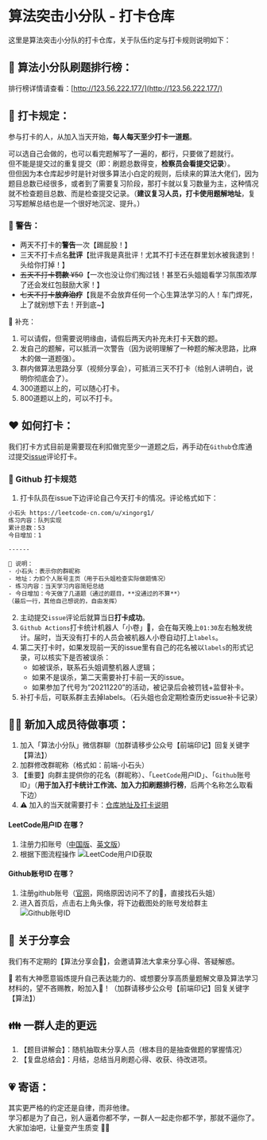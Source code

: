 # 算法突击小分队 - 打卡仓库

这里是算法突击小分队的打卡仓库，关于队伍约定与打卡规则说明如下：

## 🐲 算法小分队刷题排行榜：
排行榜详情请查看：[http://123.56.222.177/](http://123.56.222.177/)

## 🚩 打卡规定：
参与打卡的人，从加入当天开始，**每人每天至少打卡一道题**。

可以选自己会做的，也可以看完题解写了一遍的，都行，只要做了题就行。  
但不能是提交过的重复提交（即：刷题总数得变，**检察员会看提交记录**）。    
但但因为本仓库起步时是针对很多算法小白定的规则，后续来的算法大佬们，因为题目总数已经很多，或者到了需要复习阶段，那打卡就以复习数量为主，这种情况就不检查题目总数、而是检查提交记录。（**建议复习人员，打卡使用题解地址**，复习写题解总结也是一个很好地沉淀、提升。）

### 🚨 警告：
- 两天不打卡的**警告**一次【踢屁股！】
- 三天不打卡点名**批评**【批评我是真批评！尤其不打卡还在群里划水被我逮到！头给你打掉！】
- ~~五天不打卡**罚款** ¥50~~【一次也没让你们掏过钱！甚至石头姐姐看学习氛围浓厚了还会发红包鼓励大家！】
- ~~七天不打卡**放弃治疗**~~【我是不会放弃任何一个心生算法学习的人！车门焊死，上了就别想下去！开到底~】


🧚 补充：
1. 可以请假，但需要说明缘由，请假后两天内补充未打卡天数的题。
1. 发自己的题解，可以抵消一次警告（因为说明理解了一种题的解决思路，比麻木的做一道题强）。
1. 群内做算法思路分享（视频分享会），可抵消三天不打卡（给别人讲明白，说明你彻底会了）。
1. 300道题以上的，可以随心打卡。
1. 800道题以上的，可以不打卡。
 
## ❤️ 如何打卡：

我们打卡方式目前是需要现在利扣做完至少一道题之后，再手动在`Github`仓库通过提交[issue](https://github.com/xingorg1/leetcodeRank/issues)评论打卡。


### 🌝 Github 打卡规范
1. 打卡队员在issue下边评论自己今天打卡的情况。评论格式如下：

```txt
小石头 https://leetcode-cn.com/u/xingorg1/
练习内容：队列实现
累计总数：53
今日增加：1

------

🧚 说明：
- 小石头：表示你的群昵称
- 地址：力扣个人账号主页（用于石头姐检查实际做题情况）
- 练习内容：当天学习内容简短总结
- 今日增加：今天做了几道题（通过的题目，**没通过的不算**）
（最后一行，其他自己想说的，自由发挥）
```

2. 主动提交`issue`评论后就算当日**打卡成功**。  
3. `Github Actions`打卡统计机器人「小卷」🤖，会在每天晚上`01:30`左右触发统计。届时，当天没有打卡的人员会被机器人小卷自动打上`labels`。  
4. 第二天打卡时，如果发现前一天的issue里有自己的花名被以`labels`的形式记录，可以核实下是否被误杀：
    - 如被误杀，联系石头姐调整机器人逻辑；
    - 如果不是误杀，第二天需要补打卡前一天的issue。
    - 如果参加了代号为“20211220”的活动，被记录后会被罚钱+监督补卡。
5. 补打卡后，可联系群主去掉labels。（石头姐也会定期检查历史issue补卡记录）

## 🧜‍♀️ 新加入成员待做事项：
1. 加入「算法小分队」微信群聊（加群请移步公众号【前端印记】回复关键字【算法】）
1. 加群修改群昵称（格式如：前端-小石头）
1. 【重要】向群主提供你的花名（群昵称）、「`LeetCode`用户ID」、「`Github`账号ID」（**用于加入打卡统计工作流、加入力扣刷题排行榜**，后两个名称怎么取看下边）
1. ⚠️ 加入的当天就需要打卡：[仓库地址及打卡说明](https://github.com/xingorg1/leetcodeRank)

#### LeetCode用户ID 在哪？
1. 注册力扣账号（[中国版](https://leetcode-cn.com/)、[英文版](https://leetcode.com/)）
1. 根据下图流程操作
![LeetCode用户ID获取](https://gitee.com/xingorg1/xingorg1-picture/raw/master/2021-12-14/1639411955514-image.png)

#### Github账号ID 在哪？
1. 注册github账号（[官网](https://github.com/)，网络原因访问不了的🤡，直接找石头姐）
2. 进入首页后，点击右上角头像，将下边截图处的账号发给群主
![Github账号ID](https://gitee.com/xingorg1/xingorg1-picture/raw/master/2021-12-14/1639412157058-image.png)

## 🎉 关于分享会
我们有不定期的【算法分享会🎡】，会邀请算法大拿来分享心得、答疑解惑。

🦁 若有大神愿意锻炼提升自己表达能力的、或想要分享高质量题解文章及算法学习材料的，望不吝赐教，盼加入🐯！（加群请移步公众号【前端印记】回复关键字【算法】）


## 👪 一群人走的更远
1. 【题目讲解会】：随机抽取未分享人员（根本目的是抽查做题的掌握情况）
1. 【复盘总结会】：月结，总结当月刷题心得、收获、待改进项。


## 💗 寄语：
其实更严格的约定还是自律，而非他律。  
学习都是为了自己，别人逼着你都不学，一群人一起走你都不学，那就不逼你了。    
大家加油吧，让量变产生质变 🙇‍♂️  
